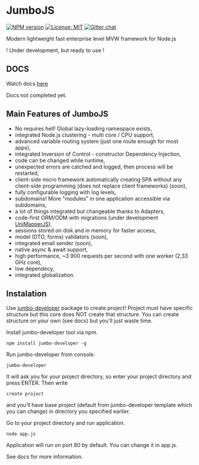 # JumboJS 
[![NPM version](https://img.shields.io/npm/v/jumbo-core.svg?colorB=green)](https://www.npmjs.com/package/jumbo-core) 
[![License: MIT](https://img.shields.io/badge/License-MIT-green.svg)](https://opensource.org/licenses/MIT)
[![Gitter chat](https://badges.gitter.im/JumboJS/Lobby.svg)](https://gitter.im/JumboJS/Lobby)

Modern lightweight fast enterprise level MVW framework for Node.js

! Under development, but ready to use !

## DOCS
Watch docs [here](https://hookyns.github.io/JumboJS-docs/)

Docs not completed yet.

## Main Features of JumboJS
- No requires hell! Global lazy-loading namespace exists,
- integrated Node.js clustering - multi core / CPU support,
- advanced variable routing system (just one route enough for most apps),
- integrated Inversion of Control - constructor Dependency Injection,
- code can be changed while runtime,
- unexpected errors are catched and logged, then process will be restarted,
- client-side micro framework automatically creating SPA without any client-side programming (does not replace client frameworks) (soon),
- fully configurable logging with log levels,
- subdomains! More "modules" in one application accessible via subdomains,
- a lot of things integrated but changeable thanks to Adapters,
- code-first ORM/ODM with migrations (under development [UniMapperJS](https://github.com/Hookyns/unimapperjs)),
- sessions stored on disk and in memory for faster access,
- model (DTO, forms) validators (soon),
- integrated email sender (soon),
- native async & await support,
- high performance, ~3 900 requests per second with one worker (2,33 GHz core),
- low dependecy,
- integrated globalization.

## Instalation
Use [jumbo-developer](https://www.npmjs.com/package/jumbo-developer) package to create project! Project
must have specific structure but this core does NOT create that structure. 
You can create structure on your own (see docs) but you'll just waste time.

Install jumbo-developer tool via npm.
```
npm install jumbo-developer -g
```

Run jumbo-developer from console.

```
jumbo-developer
```

It will ask you for your project directory, so enter your project directory and press ENTER.
Then write 
```
create project
```
and you'll have base project (default from jumbo-developer template which you can change) in directory you specified earlier.

Go to your project directory and run application.
```
node app.js
```
Application will run on port 80 by default. You can change it in app.js.

See docs for more information.
